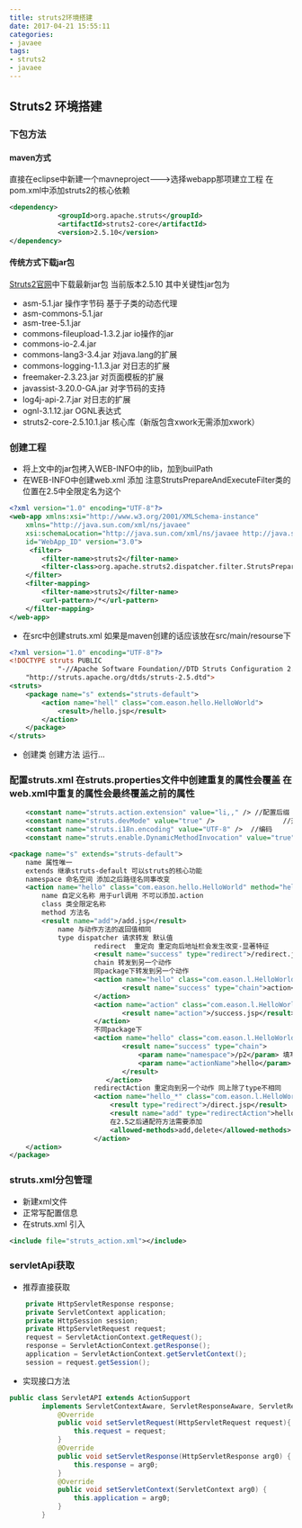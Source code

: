 ```yaml
---
title: struts2环境搭建
date: 2017-04-21 15:55:11
categories:
- javaee
tags:
- struts2
- javaee
---
```

## Struts2 环境搭建
### 下包方法
#### maven方式
直接在eclipse中新建一个mavneproject--->选择webapp那项建立工程
在pom.xml中添加struts2的核心依赖
```xml
<dependency>
			<groupId>org.apache.struts</groupId>
			<artifactId>struts2-core</artifactId>
			<version>2.5.10</version>
</dependency>
```
#### 传统方式下载jar包
[Struts2官网](https://struts.apache.org/)中下载最新jar包 当前版本2.5.10
其中关键性jar包为
* asm-5.1.jar 操作字节码 基于子类的动态代理
* asm-commons-5.1.jar
* asm-tree-5.1.jar
* commons-fileupload-1.3.2.jar  io操作的jar
* commons-io-2.4.jar
* commons-lang3-3.4.jar   对java.lang的扩展
* commons-logging-1.1.3.jar 对日志的扩展
* freemaker-2.3.23.jar 对页面模板的扩展
* javassist-3.20.0-GA.jar  对字节码的支持
* log4j-api-2.7.jar 对日志的扩展
* ognl-3.1.12.jar OGNL表达式
* struts2-core-2.5.10.1.jar 核心库（新版包含xwork无需添加xwork）
<!-- more -->

### 创建工程
* 将上文中的jar包拷入WEB-INFO中的lib，加到builPath
* 在WEB-INFO中创建web.xml 添加 注意StrutsPrepareAndExecuteFilter类的位置在2.5中全限定名为这个
```xml
<?xml version="1.0" encoding="UTF-8"?>
<web-app xmlns:xsi="http://www.w3.org/2001/XMLSchema-instance"
	xmlns="http://java.sun.com/xml/ns/javaee"
	xsi:schemaLocation="http://java.sun.com/xml/ns/javaee http://java.sun.com/xml/ns/javaee/web-app_3_0.xsd"
	id="WebApp_ID" version="3.0">
	 <filter>
        <filter-name>struts2</filter-name>
        <filter-class>org.apache.struts2.dispatcher.filter.StrutsPrepareAndExecuteFilter</filter-class>
    </filter>
    <filter-mapping>
        <filter-name>struts2</filter-name>
        <url-pattern>/*</url-pattern>
    </filter-mapping>
</web-app>
```
* 在src中创建struts.xml 如果是maven创建的话应该放在src/main/resourse下
```xml
<?xml version="1.0" encoding="UTF-8"?>    
<!DOCTYPE struts PUBLIC    
            "-//Apache Software Foundation//DTD Struts Configuration 2.5//EN"    
    "http://struts.apache.org/dtds/struts-2.5.dtd">
<struts>
	<package name="s" extends="struts-default">
		<action name="hell" class="com.eason.hello.HelloWorld">
			<result>/hello.jsp</result>
		</action>
	</package>
</struts>
```
* 创建类 创建方法 运行...

### 配置struts.xml  在struts.properties文件中创建重复的属性会覆盖   在web.xml中重复的属性会最终覆盖之前的属性
```xml
	<constant name="struts.action.extension" value="li,," /> //配置后缀
	<constant name="struts.devMode" value="true" />					//开启dev模式 修改配置文件不用重启  更多的错误信息
	<constant name="struts.i18n.encoding" value="UTF-8" />	//编码
	<constant name="struts.enable.DynamicMethodInvocation" value="true" /> //是否开启动态方法调用 动作名称！动作方法名  尽量不启用 方法名称放在url中不安全
```
```xml
<package name="s" extends="struts-default">
	name 属性唯一
	extends 继承struts-default 可以struts的核心功能
	namespace 命名空间 添加之后路径名同事改变
	<action name="hello" class="com.eason.hello.HelloWorld" method="hello">
		name 自定义名称 用于url调用 不可以添加.action
		class 类全限定名称
		method 方法名
		<result name="add">/add.jsp</result>
			name 与动作方法的返回值相同
			type dispatcher 请求转发 默认值
					 redirect  重定向 重定向后地址栏会发生改变-显著特征
					 <result name="success" type="redirect">/redirect.jsp</result>
					 chain 转发到另一个动作
					 同package下转发到另一个动作
					 <action name="hello" class="com.eason.l.HelloWorld">
	 				 		<result name="success" type="chain">action</result>
 					 </action>
 				 	 <action name="action" class="com.eason.l.HelloWorld" method="action">
	 						<result name="action">/success.jsp</result>
 					 </action>
					 不同package下
					 <action name="hello" class="com.eason.l.HelloWorld">
						 	<result name="success" type="chain">
								<param name="namespace">/p2</param> 填写package的name
								<param name="actionName">hello</param> 填写方法名称
							</result>
						</action>
					 redirectAction 重定向到另一个动作 同上除了type不相同
					 <action name="hello_*" class="com.eason.l.HelloWorld" method="{1}">
						 <result type="redirect">/direct.jsp</result>
						 <result name="add" type="redirectAction">hello</result>
						 在2.5之后通配符方法需要添加
						 <allowed-methods>add,delete</allowed-methods>
					 </action>
	</action>
</package>
```
### struts.xml分包管理
* 新建xml文件
* 正常写配置信息
* 在struts.xml 引入
```xml
<include file="struts_action.xml"></include>
```

### servletApi获取
* 推荐直接获取
```java
	private HttpServletResponse response;
	private ServletContext application;
	private HttpSession session;
	private HttpServletRequest request;
	request = ServletActionContext.getRequest();
	response = ServletActionContext.getResponse();
	application = ServletActionContext.getServletContext();
	session = request.getSession();
```
* 实现接口方法
```java
public class ServletAPI extends ActionSupport
		implements ServletContextAware, ServletResponseAware, ServletRequestAware {
			@Override
			public void setServletRequest(HttpServletRequest request){
				this.request = request;
			}
			@Override
			public void setServletResponse(HttpServletResponse arg0) {
				this.response = arg0;
			}
			@Override
			public void setServletContext(ServletContext arg0) {
				this.application = arg0;
			}
		}
```

